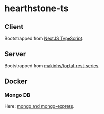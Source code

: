 # hearthstone-ts

## Client

Bootstrapped from [NextJS TypeScript](https://nextjs.org/learn/excel/typescript).

## Server

Bootstrapped from [makinhs/toptal-rest-series](https://github.com/makinhs/toptal-rest-series).

## Docker

### Mongo DB

Here: [mongo and mongo-express](https://hub.docker.com/_/mongo).
